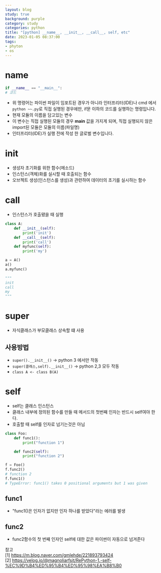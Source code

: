 ```yaml
---
layout: blog
study: true
background: purple
category: study
categories: python
title: "[python] __name__, __init__, __call__, self, etc"
date: 2023-01-05 08:37:00
tags:
- phyton
- os
---
```

 
# __name__

 ```python
if __name__ == "__main__":
# 코드    
 ```

- 위 명령어는 파이썬 파일이 임포트된 경우가 아니라 인터프리터(IDE)나 cmd 에서 `python ~~.py`로 직접 실행된 경우에만, if문 이하의 코드를 실행하는 명령입니다. 
- 현재 모듈의 이름을 담고있는 변수
- 이 변수는 직접 실행된 모듈의 경우 __main__ 값을 가지게 되며, 직접 실행되지 않은 import된 모듈은 모듈의 이름(파일명)
- 인터프리터(IDE)가 실행 전에 작성 한 글로벌 변수입니다.

# __init__

- 생성자 초기화를 위한 함수(메소드)
- 인스턴스(객체)화를 실시할 때 호출되는 함수
- 오브젝트 생성(인스턴스를 생성)과 관련하여 데이터의 초기를 실시하는 함수

# __call__
- 인스턴스가 호출됐을 때 실행

```python
class A:
    def __init__(self):
        print('init')
    def __call__(self):
        print('call')
    def myfunc(self):
        print('my')

a = A()
a()
a.myfunc()

"""
init
call
my
"""
```

# super
- 자식클래스가 부모클래스 상속할 떄 사용

##  사용방법
- `super().__init__()` → python 3 에서만 작동
- `super(클래스,self).__init__()` → python 2,3 모두 작동
- `class A <- class B(A)`

# self
- self는 클래스 인스턴스
- 클래스 내부에 정의된 함수를 만들 때 메서드의 첫번째 인자는 반드시 self여야 한다.
- 호출할 때 self를 인자로 넘기는것은 아님

```python
class Foo:
    def func1():
        print("function 1")

    def func2(self):
        print("function 2")

f = Foo()
f.func2()
# function 2
f.func1()
# TypeError: func1() takes 0 positional arguments but 1 was given
```
## func1
- "func1()은 인자가 없지만 인자 하나를 받았다"라는 에러를 발생

## func2
- func2함수의 첫 번째 인자인 self에 대한 값은 파이썬이 자동으로 넘겨준다



참고  
[1] https://m.blog.naver.com/gmlehde/221893793424  
[2] https://velog.io/@magnoliarfsit/RePython-1.-self-%EC%9D%B4%ED%95%B4%ED%95%98%EA%B8%B0